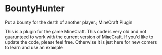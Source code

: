 # BountyHunter
Put a bounty for the death of another player.; MineCraft Plugin

This is a plugin for the game MineCraft. This code is very old and not guarunteed to work with the current version of MineCraft. If you'd
like to update the code, please feel free. Otherwise it is just here for new comers to learn and use an example
